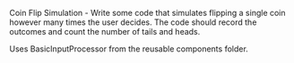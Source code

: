 Coin Flip Simulation - Write some code that simulates flipping a single coin however many times the user decides. The code should record the outcomes and count the number of tails and heads.

Uses BasicInputProcessor from the reusable components folder.
